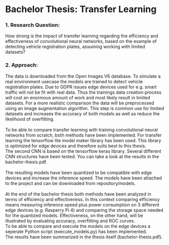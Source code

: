 # Bachelor Thesis: Transfer Learning

  ### 1. Research Question:
  How strong is the impact of transfer learning regarding the efficiency and effectiveness of convolutional neural networks, based on the example of detecting vehicle registration plates, assuming working with limited datasets?
  
  ### 2. Approach:
  The data is downloaded from the Open Images V6 database. To simulate a real environment usecase the models are trained to detect vehicle registration plates. Due to GDPR issues edge devices used for e.g. smart traffic will not be fit with real data. Thus the trainings data creation process will cost an enormous amount of work and most likely result in limited datasets. For a more realistic comparison the data will be preprocessed using an image augmentation algorithm. This step is common use for limited datasets and increases the accuracy of both models as well as reduce the likelihood of overfitting.\
  \
  To be able to compare transfer learning with training convolutional neural networks from scratch, both methods have been implemented. For transfer learning the tensorflow lite model maker library has been used. This library is optimized for edge devices and therefore suits best to this thesis.\
  The second CNN is based on the tensorflow keras library. Several different CNN structures have been tested. You can take a look at the results in the bachelor-thesis.pdf.\
  \
  The resulting models have been quantized to be compatible with edge devices and increase the inference speed. The models have been attached to the project and can be downloaded from repository/models.\
  \
  At the end of the bachelor thesis both methods have been analyzed in terms of efficiency and effectiveness. In this context comparing efficiency means measuring inference speed plus power consumption on 3 different edge devices (e.g. Rasperry Pi 4) and comparing the storage space needed for the quantized models. Effectiveness, on the other hand, will be illustrated by evaluating accuracy, overfitting and ROC curves.\
  To be able to compare and execute the models on the edge devices a seperate Python script (execute_models.py) has been implemented.\
  The results have been summarized in the thesis itself (bachelor-thesis.pdf).
